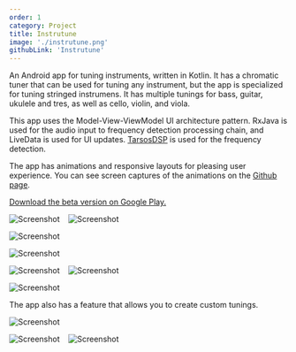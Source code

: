 ```yaml
---
order: 1
category: Project
title: Instrutune
image: './instrutune.png'
githubLink: 'Instrutune'
---
```


An Android app for tuning instruments, written in Kotlin.<!-- end --> It has a chromatic tuner that can be used for tuning any instrument, but the app is specialized for tuning stringed instrumens. It has multiple tunings for bass, guitar, ukulele and tres, as well as cello, violin, and viola.

This app uses the Model-View-ViewModel UI architecture pattern. RxJava is used for the audio input to frequency detection processing chain, and LiveData is used for UI updates. [TarsosDSP](https://github.com/JorenSix/TarsosDSP) is used for the frequency detection.

The app has animations and responsive layouts for pleasing user experience. You can see screen captures of the animations on the [Github page](https://www.github.com/ajsf/Instrutune).

[Download the beta version on Google Play.](https://play.google.com/store/apps/details?id=tech.ajsf.instrutune)

![Screenshot](./screenshot1.png)&nbsp;&nbsp;&nbsp;&nbsp;![Screenshot](./screenshot2.png)

![Screenshot](./screenshot4.png)

![Screenshot](./screenshot3.png)

![Screenshot](./screenshot5.png)&nbsp;&nbsp;&nbsp;&nbsp;![Screenshot](./screenshot6.png)

![Screenshot](./screenshot7.png)

The app also has a feature that allows you to create custom tunings.

![Screenshot](./screenshot8.png)

![Screenshot](./screenshot9.png)&nbsp;&nbsp;&nbsp;&nbsp;![Screenshot](./screenshot10.png)